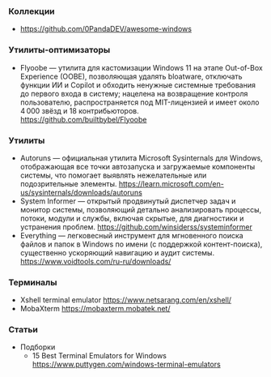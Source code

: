 
### Коллекции

- https://github.com/0PandaDEV/awesome-windows

### Утилиты-оптимизаторы

- Flyoobe — утилита для кастомизации Windows 11 на этапе Out-of-Box Experience (OOBE), позволяющая удалять bloatware, отключать функции ИИ и Copilot и обходить ненужные системные требования до первого входа в систему; нацелена на возвращение контроля пользователю, распространяется под MIT-лицензией и имеет около 4 000 звёзд и 18 контрибьюторов. https://github.com/builtbybel/Flyoobe

### Утилиты

- Autoruns — официальная утилита Microsoft Sysinternals для Windows, отображающая все точки автозапуска и загружаемые компоненты системы, что помогает выявлять нежелательные или подозрительные элементы. https://learn.microsoft.com/en-us/sysinternals/downloads/autoruns
- System Informer — открытый продвинутый диспетчер задач и монитор системы, позволяющий детально анализировать процессы, потоки, модули и службы, включая скрытые, для диагностики и устранения проблем. https://github.com/winsiderss/systeminformer
- Everything — легковесный инструмент для мгновенного поиска файлов и папок в Windows по имени (с поддержкой контент-поиска), существенно ускоряющий навигацию и аудит системы. https://www.voidtools.com/ru-ru/downloads/

### Терминалы

- Xshell terminal emulator https://www.netsarang.com/en/xshell/
- MobaXterm https://mobaxterm.mobatek.net/

### Статьи

- Подборки
    - 15 Best Terminal Emulators for Windows https://www.puttygen.com/windows-terminal-emulators